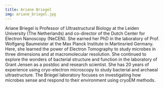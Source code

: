 ```yaml
---
title: Ariane Briegel
img: ariane_briegel.jpg
---
```


Ariane Briegel is Professor of Ultrastructural Biology at the Leiden University (The Netherlands) and co-director of the Dutch Center for Electron Nanoscopy (NeCEN). She earned her PhD in the laboratory of Prof. Wolfgang Baumeister at the Max Planck Institute in Martinsried Germany. Here, she learned the power of Electron Tomography to study microbes in three dimensions and at macromolecular resolution. She continued to explore the wonders of bacterial structure and function in the laboratory of Grant Jensen as a postdoc and research scientist. She  has 20 years of experience using cryo-electron microscopy to study bacterial and archaeal ultrastructure. The Briegel laboratory focuses on investigating how microbes sense and respond to their environment using cryoEM methods.


